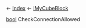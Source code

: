 ← [Index](Api-Index) ← [IMyCubeBlock](VRage.Game.ModAPI.Ingame.IMyCubeBlock)

[bool](System.Boolean) CheckConnectionAllowed